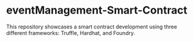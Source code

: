 # eventManagement-Smart-Contract
This repository showcases a smart contract development using three different frameworks: Truffle, Hardhat, and Foundry.
